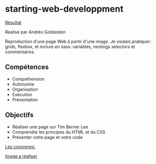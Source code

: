 # starting-web-developpment

[Résultat](https://tinyurl.com/y8g55us5) 

Realisé par Andrés Goldestein

Reproduction d'une page Web à partir d'une image.
Je voulais pratiquer: grids, flexbox, et inclure en sass: variables, nestings selectors et commentaires.

## Compétences

- Compréhension
- Autonomie
- Organisation
- Execution
- Présentation

## Objectifs

- Réaliser une page sur Tim Berner Lee
- Comprendre les principes du HTML et du CSS
- Présenter votre page et votre code

[Les consignes:](https://github.com/becodeorg/BXL-Lovelace-3.9/blob/master/parcours/01-La-prairie/html-css/8-exercice-summary.md)

[Image a réaliser](https://github.com/becodeorg/BXL-Lovelace-3.9/raw/master/parcours/01-La-prairie/html-css/images/goal-css.png)







